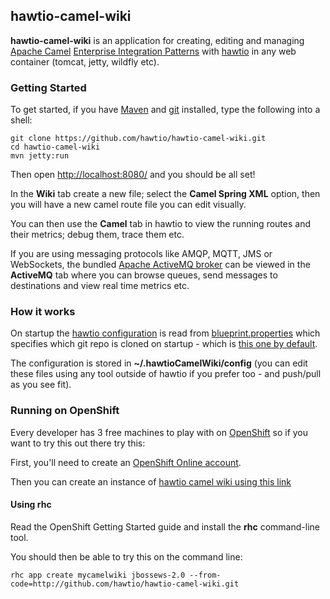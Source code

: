 ## hawtio-camel-wiki

**hawtio-camel-wiki** is an application for creating, editing and managing [Apache Camel](http://camel.apache.org/) [Enterprise Integration Patterns](http://camel.apache.org/enterprise-integration-patterns.html) with [hawtio](http://hawt.io/) in any web container (tomcat, jetty, wildfly etc).

### Getting Started

To get started, if you have [Maven](http://maven.apache.org/) and [git](http://git-scm.com/) installed, type the following into a shell:

    git clone https://github.com/hawtio/hawtio-camel-wiki.git
    cd hawtio-camel-wiki
    mvn jetty:run

Then open [http://localhost:8080/](http://localhost:8080/) and you should be all set!

In the **Wiki** tab create a new file; select the **Camel Spring XML** option, then you will have a new camel route file you can edit visually.

You can then use the **Camel** tab in hawtio to view the running routes and their metrics; debug them, trace them etc.

If you are using messaging protocols like AMQP, MQTT, JMS or WebSockets, the bundled [Apache ActiveMQ broker](http://activemq.apache.org/) can be viewed in the **ActiveMQ** tab where you can browse queues, send messages to destinations and view real time metrics etc.

### How it works

On startup the [hawtio configuration](https://github.com/hawtio/hawtio/blob/master/docs/Configuration.md) is read from [blueprint.properties](https://github.com/hawtio/hawtio-camel-wiki/blob/master/src/main/resources/blueprint.properties) which specifies which git repo is cloned on startup - which is [this one by default](https://github.com/hawtio/hawtio-camel-wiki-config).

The configuration is stored in **~/.hawtioCamelWiki/config** (you can edit these files using any tool outside of hawtio if you prefer too - and push/pull as you see fit).

### Running on OpenShift

Every developer has 3 free machines to play with on [OpenShift](http://openshift.com/) so if you want to try this out there try this:

First, you'll need to create an [OpenShift Online account](https://openshift.redhat.com/app/account/new).

Then you can create an instance of [hawtio camel wiki using this link](https://www.openshift.com/quickstarts/hawtio-camel-wiki)

#### Using rhc

Read  the OpenShift Getting Started guide and install the **rhc** command-line tool.

You should then be able to try this on the command line:

    rhc app create mycamelwiki jbossews-2.0 --from-code=http://github.com/hawtio/hawtio-camel-wiki.git